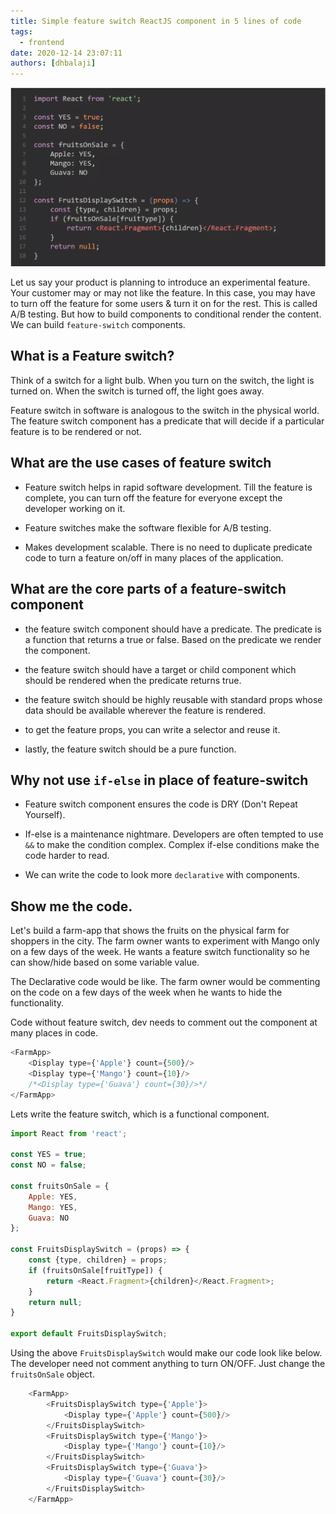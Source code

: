 ```yaml
---
title: Simple feature switch ReactJS component in 5 lines of code
tags:
  - frontend
date: 2020-12-14 23:07:11
authors: [dhbalaji]
---
```


![React component code](./assets/reactCode.webp)

Let us say your product is planning to introduce an experimental feature. Your customer may or may not like the feature. In this case, you may have to turn off the feature for some users & turn it on for the rest. This is called A/B testing. But how to build components to conditional render the content. We can build `feature-switch` components.

<!-- truncate -->
 
## What is a Feature switch?

Think of a switch for a light bulb. When you turn on the switch, the light is turned on. When the switch is turned off, the light goes away.

Feature switch in software is analogous to the switch in the physical world. The feature switch component has a predicate that will decide if a particular feature is to be rendered or not.

## What are the use cases of feature switch

- Feature switch helps in rapid software development. Till the feature is complete, you can turn off the feature for everyone except the developer working on it.

- Feature switches make the software flexible for A/B testing.

- Makes development scalable. There is no need to duplicate predicate code to turn a feature on/off in many places of the application.

## What are the core parts of a feature-switch component

- the feature switch component should have a predicate. The predicate is a function that returns a true or false. Based on the predicate we render the component.

- the feature switch should have a target or child component which should be rendered when the predicate returns true.

- the feature switch should be highly reusable with standard props whose data should be available wherever the feature is rendered. 

- to get the feature props, you can write a selector and reuse it.

- lastly, the feature switch should be a pure function.

## Why not use `if-else` in place of feature-switch

- Feature switch component ensures the code is DRY (Don't Repeat Yourself). 

- If-else is a maintenance nightmare. Developers are often tempted to use `&&` to make the condition complex. Complex if-else conditions make the code harder to read.

- We can write the code to look more `declarative` with components.

## Show me the code.

Let's build a farm-app that shows the fruits on the physical farm for shoppers in the city. The farm owner wants to experiment with Mango only on a few days of the week. He wants a feature switch functionality so he can show/hide based on some variable value.

The Declarative code would be like. The farm owner would be commenting on the code on a few days of the week when he wants to hide the functionality.

Code without feature switch, dev needs to comment out the component at many places in code.

```javascript
<FarmApp>
    <Display type={'Apple'} count={500}/>
    <Display type={'Mango'} count={10}/>
    /*<Display type={'Guava'} count={30}/>*/
</FarmApp>
```

Lets write the feature switch, which is a functional component.

```javascript
import React from 'react';

const YES = true;
const NO = false;

const fruitsOnSale = {
    Apple: YES,
    Mango: YES,
    Guava: NO
};

const FruitsDisplaySwitch = (props) => {
    const {type, children} = props;
    if (fruitsOnSale[fruitType]) {
        return <React.Fragment>{children}</React.Fragment>;
    }
    return null;
}

export default FruitsDisplaySwitch;
```

Using the above `FruitsDisplaySwitch` would make our code look like below. The developer need not comment anything to turn ON/OFF. Just change the `fruitsOnSale` object.

```javascript
    <FarmApp>
        <FruitsDisplaySwitch type={'Apple'}>
            <Display type={'Apple'} count={500}/>
        </FruitsDisplaySwitch>
        <FruitsDisplaySwitch type={'Mango'}>
            <Display type={'Mango'} count={10}/>
        </FruitsDisplaySwitch>
        <FruitsDisplaySwitch type={'Guava'}>
            <Display type={'Guava'} count={30}/>
        </FruitsDisplaySwitch>
    </FarmApp>      
``` 
